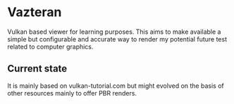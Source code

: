 # Vazteran

Vulkan based viewer for learning purposes. This aims to make available a simple but configurable and accurate way 
to render my potential future test related to computer graphics.

## Current state

It is mainly based on vulkan-tutorial.com but might evolved on the basis of other resources mainly to offer
PBR renders.